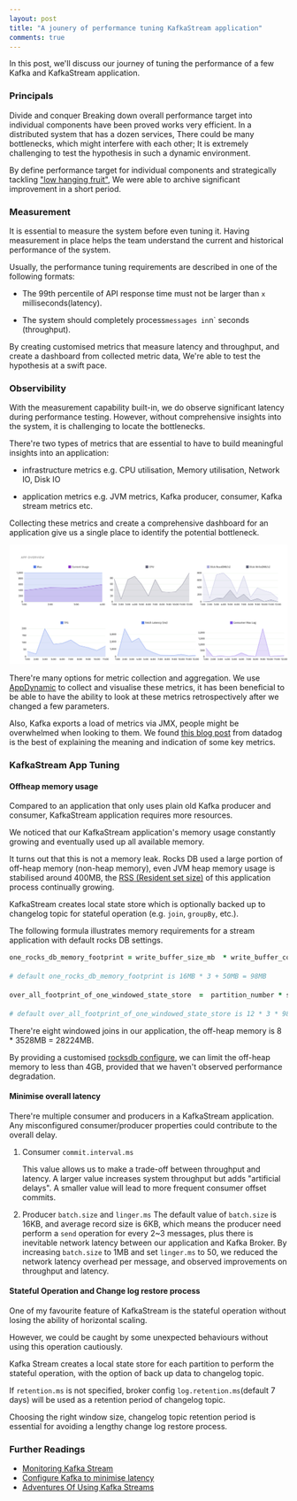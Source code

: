 ```yaml
---
layout: post
title: "A jounery of performance tuning KafkaStream application"
comments: true
---
```

In this post, we'll discuss our journey of tuning the performance of a few Kafka and KafkaStream application.

### Principals
Divide and conquer
Breaking down overall performance target into individual components have been proved 
works very efficient. In a distributed system that has a dozen services,
There could be many bottlenecks, which might interfere with each other; It is extremely challenging to test the hypothesis in such a dynamic environment.

By define performance target for individual components and strategically tackling ["low hanging fruit"](https://en.wiktionary.org/wiki/low-hanging_fruit#English), We were able to archive significant improvement in a short period.

### Measurement
It is essential to measure the system before even tuning it.
Having measurement in place helps the team understand the current and historical performance of the system.

Usually, the performance tuning requirements are described in one of the following formats:

- The 99th percentile of API response time must not be larger than `x` milliseconds(latency).

- The system should completely process` messages in `n` seconds (throughput).

By creating customised metrics that measure latency and throughput, and create a dashboard from collected metric data, We're able to test the hypothesis at a swift pace.

### Observibility

With the measurement capability built-in, we do observe significant latency during performance testing. However, without comprehensive insights into the system, it is challenging to locate the bottlenecks.

There're two types of metrics that are essential to have to build meaningful insights into an application:

- infrastructure metrics
  e.g.  CPU utilisation, Memory utilisation, Network IO, Disk IO

- application metrics
  e.g.  JVM metrics, Kafka producer, consumer, Kafka stream metrics etc.

Collecting these metrics and create a comprehensive dashboard for an application give us a single place to identify the potential bottleneck.

![App Dashboard](/images/app-dashboard.png)

There're many options for metric collection and aggregation. 
We use [AppDynamic](https://www.appdynamics.com/) to collect and visualise these metrics, it has been beneficial to be able to have the ability to look at these metrics retrospectively after we changed a few parameters.

Also, Kafka exports a load of metrics via JMX, people might be overwhelmed when looking to them. We found [this blog post](https://datadoghq.com/blog/monitoring-kafka-performance-metrics) from datadog is the best of explaining the meaning and indication of some key metrics.

### KafkaStream App Tuning

#### Offheap memory usage
Compared to an application that only uses plain old Kafka producer and consumer,
KafkaStream application requires more resources.

We noticed that our KafkaStream application's memory usage constantly growing and eventually used up all available memory.


It turns out that this is not a memory leak. Rocks DB used a large portion of off-heap memory (non-heap memory), even JVM heap memory usage is stabilised around 400MB, the [RSS (Resident set size)](https://en.wikipedia.org/wiki/Resident_set_size) of this application process continually growing.

KafkaStream creates local state store which is optionally backed up to changelog topic for stateful operation (e.g. `join`, `groupBy`, etc.). 


The following formula illustrates memory requirements for a stream application with default rocks DB settings.

```ruby
one_rocks_db_memory_footprint = write_buffer_size_mb  * write_buffer_count + block_cache_size_mb
 
# default one_rocks_db_memory_footprint is 16MB * 3 + 50MB = 98MB

over_all_footprint_of_one_windowed_state_store  =  partition_number * segment_count * one_rocks_db_memory_footprint 

# default over_all_footprint_of_one_windowed_state_store is 12 * 3 * 98MB = 3528MB
```

There're eight windowed joins in our application, the off-heap memory is 8 * 3528MB = 28224MB.

By providing a customised [rocksdb configure](https://docs.confluent.io/current/streams/developer-guide/config-streams.html#streams-developer-guide-rocksdb-config), we can limit the off-heap memory to less than 4GB, provided that we haven't observed performance degradation.

#### Minimise overall latency
There're multiple consumer and producers in a KafkaStream application. 
Any misconfigured consumer/producer properties could contribute to the overall delay.

1. Consumer `commit.interval.ms` 

   This value allows us to make a trade-off between throughput and latency.
   A larger value increases system throughput but adds "artificial delays".
   A smaller value will lead to more frequent consumer offset commits.
   
2. Producer `batch.size` and `linger.ms`
   The default value of `batch.size` is 16KB, and average record size is 6KB,
   which means the producer need perform a `send` operation for every 2~3 messages, plus there is inevitable network latency between our application and Kafka Broker.
   By increasing `batch.size` to 1MB and set `linger.ms` to 50, we reduced the network latency overhead per message, and observed improvements on throughput and latency.

#### Stateful Operation and Change log restore process
One of my favourite feature of KafkaStream is the stateful operation without losing the ability of horizontal scaling.

However, we could be caught by some unexpected behaviours without using this operation cautiously.

Kafka Stream creates a local state store for each partition to perform the stateful operation, with the option of back up data to changelog topic.

If `retention.ms` is not specified,  broker config `log.retention.ms`(default 7 days) will be used as a retention period of changelog topic. 

Choosing the right window size, changelog topic retention period is essential for avoiding a lengthy change log restore process.


### Further Readings

- [Monitoring Kafka Stream](https://docs.confluent.io/current/streams/monitoring.html)
- [Configure Kafka to minimise latency](https://www.confluent.io/blog/configure-kafka-to-minimize-latency/)
- [Adventures Of Using Kafka Streams](https://engineering.linecorp.com/ja/blog/adventures-of-using-kafka-streams/)